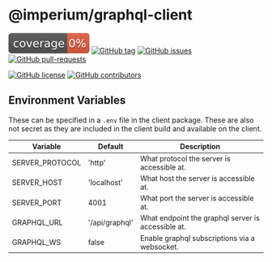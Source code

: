 # @imperium/graphql-client

[![Coverage_badge](../../docs/assets/coverage/graphql-client/coverage.svg)](assets/coverage/graphql-client/index.html)
[![GitHub tag](https://img.shields.io/github/tag/darkadept/imperium.svg)](https://github.com/darkadept/imperium/tags/)
[![GitHub issues](https://img.shields.io/github/issues/darkadept/imperium.svg)](https://github.com/darkadept/imperium/issues/)
[![GitHub pull-requests](https://img.shields.io/github/issues-pr/darkadept/imperium.svg)](https://GitHub.com/darkadept/imperium/pull/)

[![GitHub license](https://img.shields.io/github/license/darkadept/imperium.svg)](https://github.com/darkadept/imperium/blob/master/LICENSE)
[![GitHub contributors](https://img.shields.io/github/contributors/darkadept/imperium.svg)](https://github.com/darkadept/imperium/graphs/contributors/)

## Environment Variables
These can be specified in a `.env` file in the client package. These are also not secret as they are included in the client build and available on the client.

|Variable|Default|Description|
|---|---|---|
|SERVER_PROTOCOL|'http'|What protocol the server is accessible at.|
|SERVER_HOST|'localhost'|What host the server is accessible at.|
|SERVER_PORT|4001|What port the server is accessible at.|
|GRAPHQL_URL|'/api/graphql'|What endpoint the graphql server is accessible at.|
|GRAPHQL_WS|false|Enable graphql subscriptions via a websocket.|
